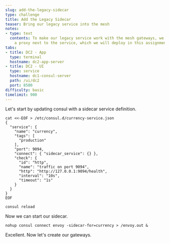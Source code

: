 ```yaml
---
slug: add-the-legacy-sidecar
type: challenge
title: Add the Legacy Sidecar
teaser: Bring our legacy service into the mesh
notes:
- type: text
  contents: To make our legacy service work with the mesh gateways, we need to run
    a proxy next to the service, which we will deploy in this assignment.
tabs:
- title: DC2 - App
  type: terminal
  hostname: dc2-app-server
- title: DC2 - UI
  type: service
  hostname: dc1-consul-server
  path: /ui/dc2
  port: 8500
difficulty: basic
timelimit: 900
---
```

Let's start by updating consul with a sidecar service definition. <br>

```
cat <<-EOF > /etc/consul.d/currency-service.json
{
  "service": {
    "name": "currency",
    "tags": [
      "production"
    ],
    "port": 9094,
    "connect": { "sidecar_service": {} },
    "check": {
      "id": "http",
      "name": "traffic on port 9094",
      "http": "http://127.0.0.1:9094/health",
      "interval": "10s",
      "timeout": "1s"
    }
  }
}
EOF

consul reload
```

Now we can start our sidecar.

```
nohup consul connect envoy -sidecar-for=currency > /envoy.out &
```

Excellent. Now let's create our gateways.